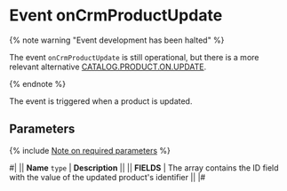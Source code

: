 # Event onCrmProductUpdate

{% note warning "Event development has been halted" %}

The event `onCrmProductUpdate` is still operational, but there is a more relevant alternative [CATALOG.PRODUCT.ON.UPDATE](../../../../catalog/product/events/catalog-product-on-update.md).

{% endnote %}

The event is triggered when a product is updated.

## Parameters

{% include [Note on required parameters](../../../../../_includes/required.md) %}

#|
|| **Name**
`type` | **Description** ||
|| **FIELDS** | The array contains the ID field with the value of the updated product's identifier ||
|#